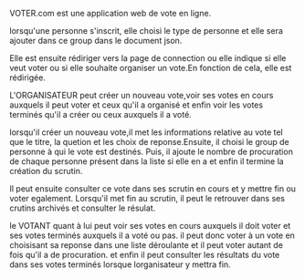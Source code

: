 VOTER.com est une application web de vote en ligne.

lorsqu'une personne s'inscrit, elle choisi le type de personne et elle sera ajouter dans ce group dans le document json.

Elle est ensuite rédiriger vers la page de connection ou elle indique si elle veut voter ou si elle souhaite organiser un vote.En fonction de cela, elle est rédirigée.

L'ORGANISATEUR peut créer un nouveau vote,voir ses votes en cours auxquels il peut voter et ceux qu'il a organisé et enfin voir les votes terminés qu'il a créer ou ceux auxquels il a voté.

lorsqu'il créer un nouveau vote,il met les informations relative au vote tel que le titre, la quetion et les choix de reponse.Ensuite, il choisi le group de personne à qui le vote est destinés.
Puis, il ajoute le nombre de procuration de chaque personne présent dans la liste si elle en a et enfin il termine la création du scrutin.

Il peut ensuite consulter ce vote dans ses scrutin en cours et y mettre fin ou voter egalement.
Lorsqu'il met fin au scrutin, il peut le retrouver dans ses crutins archivés et consulter le résulat.

le VOTANT quant à lui peut voir ses votes en cours auxquels il doit voter et ses votes terminés auxquels il a voté ou pas.
il peut donc voter à un vote en choisisant  sa reponse dans une liste déroulante et il peut voter autant de fois qu'il a de procuration. et enfin il peut consulter les résultats du vote 
dans ses votes terminés lorsque lorganisateur y mettra fin.
